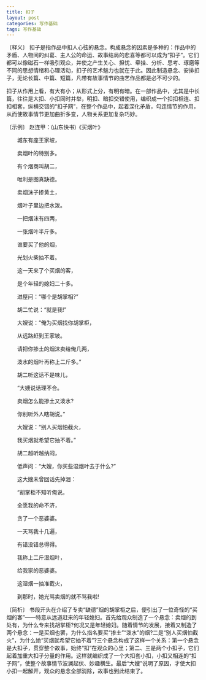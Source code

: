 ```yaml
---
title: 扣子
layout: post
categories: 写作基础
tags: 写作基础
---
```


〔释义〕 扣子是指作品中扣人心弦的悬念。构成悬念的因素是多种的：作品中的矛盾、人物间的纠葛、主人公的命运、故事结局的悲喜等都可以成为“扣子”。它们都可以像磁石一样吸引观众，并使之产生关心、担忧、牵挂、分析、思考、琢磨等不同的思想情绪和心理活动，扣子的艺术魅力也就在于此。因此制造悬念、安排扣子，无论长篇、中篇、短篇，凡带有故事情节的曲艺作品都是必不可少的。

扣子从作用上看，有大有小；从形式上分，有明有暗。在一部作品中，尤其是中长篇，往往是大扣、小扣同时并举，明扣、暗扣交错使用，编织成一个扣扣相连、扣扣相套，纵横交错的“扣子网”，在整个作品中，起着深化矛盾，勾连情节的作用，从而使故事情节更加曲折多变，人物关系更加复杂巧妙。

〔示例〕 赵连甲：(山东快书)《买烟叶》

　　城东有座王家坡，

　　卖烟叶的特别多。

　　有个烟商叫胡二，

　　唯利是图真缺德。

　　卖烟沫子掺黄土，

　　烟叶子里边把水泼。

　　一把烟沫有四两，

　　一张烟叶半斤多。

　　谁要买了他的烟，

　　光划火柴抽不着。

　　这一天来了个买烟的客，

　　是个年轻的媳妇二十多。

　　进屋问：“哪个是胡掌相?”

　　胡二忙说：“就是我!”

　　大嫂说：“俺为买烟找你胡掌柜，

　　从远路赶到王家坡。

　　请把你掺土的烟沫卖给俺几两，

　　泼水的烟叶再称上二斤多。”

　　胡二听这话不是味儿，

　　“大嫂说话理不合。

　　卖烟怎么能掺土又泼水?

　　你别听外人瞎胡说。”

　　大嫂说：“别人买烟怕截火，

　　我买烟就希望它抽不着。”

　　胡二越听越纳闷，

　　低声问：“大嫂，你买些湿烟叶去于什么?”

　　这大嫂未曾回话先掉泪：

　　“胡掌柜不知听俺说。

　　全愿我的命不济，

　　贪了一个恶婆婆。

　　一天骂我十几遍，

　　有错没错总得得。

　　我称上二斤湿烟叶，

　　给我家的恶婆婆。

　　这湿烟一抽准截火，

　　到那时，她光骂卖烟的就不骂我啦!

〔简析〕 书段开头在介绍了专卖“缺德”烟的胡掌柜之后，便引出了一位奇怪的“买烟的客”——特意从远道赶来的年轻媳妇。首先给观众制造了一个悬念：卖烟的到处有，为什么专来找胡掌柜?何况又是年轻媳妇。随着情节的发展，接着又制造了两个悬念：一是买烟也罢，为什么指名要买“掺土”“泼水”的烟?二是“别人买烟怕截火”，为什么她“买烟就希望它抽不着”?三个悬念构成了这样一个关系：第一个悬念是大扣子，贯穿整个故事，始终“扣”在观众的心里；第二、三是两个小扣子，它们起着加重大扣子分量的作用。这样就编织成了一个大扣套小扣，小扣又相连的“扣子网”，使整个故事情节波澜起伏、妙趣横生。最后“大嫂”说明了原因，才使大扣小扣一起解开，观众的悬念全部消除，故事也到此结束了。 